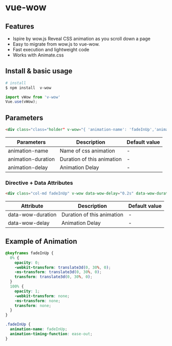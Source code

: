 # vue-wow

## Features

* Ispire by wow.js Reveal CSS animation as you scroll down a page
* Easy to migrate from wow.js to vue-wow.
* Fast execution and lightweight code
* Works with Animate.css

## Install & basic usage

```bash
# install
$ npm install  v-wow
```

```js 
import vWow from 'v-wow'
Vue.use(vWow);
```

## Parameters

```html
<div class="class="holder" v-wow="{ 'animation-name': 'fadeInUp','animation-duration': '1s'}"></div>
```
| Parameters    | Description   | Default value  |
| ------------- |-------------| -----|
| animation-name       | Name of css animation | - |
| animation-duration   | Duration of this animation      |   - |
| animation-delay      | Animation Delay      |   - |

### Directive + Data Attributes
```html
<div class="col-md fadeInUp" v-wow data-wow-delay="0.2s" data-wow-duration="2s"></div>
```

| Attribute    | Description   | Default value  |
| ------------- |---------------------------------------| ----|
| data-wow-duration   | Duration of this animation      |   - |
| data-wow-delay      | Animation Delay                 |   - |


## Example of Animation

```css
@keyframes fadeInUp {
  0% {
    opacity: 0;
    -webkit-transform: translate3d(0, 30%, 0);
    -ms-transform: translate3d(0, 30%, 0);
    transform: translate3d(0, 30%, 0);
  }
  100% {
    opacity: 1;
    -webkit-transform: none;
    -ms-transform: none;
    transform: none;
  }
}

.fadeInUp {
  animation-name: fadeInUp;
  animation-timing-function: ease-out;
}
```
